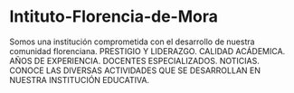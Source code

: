 # Intituto-Florencia-de-Mora
 Somos una institución comprometida con el desarrollo de nuestra comunidad florenciana. PRESTIGIO Y LIDERAZGO. CALIDAD ACÁDEMICA. AÑOS DE EXPERIENCIA. DOCENTES ESPECIALIZADOS. NOTICIAS. CONOCE LAS DIVERSAS ACTIVIDADES QUE SE DESARROLLAN EN NUESTRA INSTITUCIÓN EDUCATIVA.
